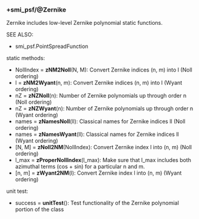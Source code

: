 ### +smi_psf/@Zernike

Zernike includes low-level Zernike polynomial static functions.

SEE ALSO:
- smi_psf.PointSpreadFunction

static methods:
- NollIndex = **zNM2Noll**(N, M):
  Convert Zernike indices (n, m) into l (Noll ordering)
- l = **zNM2Wyant**(n, m):
  Convert Zernike indices (n, m) into l (Wyant ordering)
- nZ = **zNZNoll**(n):
  Number of Zernike polynomials up through order n (Noll ordering)
- nZ = **zNZWyant**(n):
  Number of Zernike polynomials up through order n (Wyant ordering)
- names = **zNamesNoll**(ll):
  Classical names for Zernike indices ll (Noll ordering)
- names = **zNamesWyant**(ll):
  Classical names for Zernike indices ll (Wyant ordering)
- [N, M] = **zNoll2NM**(NollIndex):
  Convert Zernike index l into (n, m) (Noll ordering)
- l_max = **zProperNollIndex**(l_max):
  Make sure that l_max includes both azimuthal terms (cos + sin) for a
  particular n and m.
- [n, m] = **zWyant2NM**(l):
  Convert Zernike index l into (n, m) (Wyant ordering)

unit test:
- success = **unitTest**():
  Test functionality of the Zernike polynomial portion of the class
